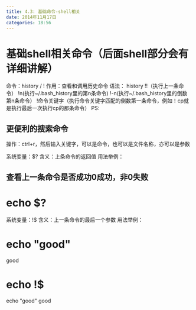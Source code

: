 ```yaml
---
title: 4.3: 基础命令-shell相关
date: 2014年11月17日
categories: 18:56
---
```

 
基础shell相关命令（后面shell部分会有详细讲解）
=================================
命令：history / ! 
作用：查看和调用历史命令
语法：
history
!!（执行上一条命令）
!n(执行~/.bash_history里的第n条命令)
!-n(执行~/.bash_history里的倒数第n条命令）
!命令关键字（执行命令关键字匹配的倒数第一条命令，例如！cp就是执行最后一次执行cp的那条命令）
PS:
## 更便利的搜索命令
操作：ctrl+r，然后输入关键字，可以是命令，也可以是文件名称，亦可以是参数
 
 
系统变量：$?
含义：上条命令的返回值
用法举例：
## 查看上一条命令是否成功0成功，非0失败
# echo $?
 
 
系统变量：!$
含义：上一条命令的最后一个参数
用法举例：
# echo "good"
good
# echo !$
echo "good"
good 
 
